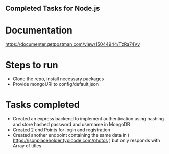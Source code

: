 ## Completed Tasks for Node.js

# Documentation
https://documenter.getpostman.com/view/15044944/TzRa74Vv

# Steps to run
* Clone the repo, install necessary packages
* Provide mongoURI to config/default.json

# Tasks completed
* Created an express backend to implement authentication using hashing and store  hashed password and username in MongoDB
* Created 2 end Points for login and registration 
* Created another endpoint containing the same data in ( https://jsonplaceholder.typicode.com/photos ) but only responds with Array of titles.


